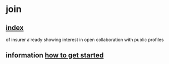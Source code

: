 # join

## [index](http://open-insurance.org/index/)

of insurer already showing interest in open collaboration with public profiles

## information [how to get started](../guides/starting.md)
